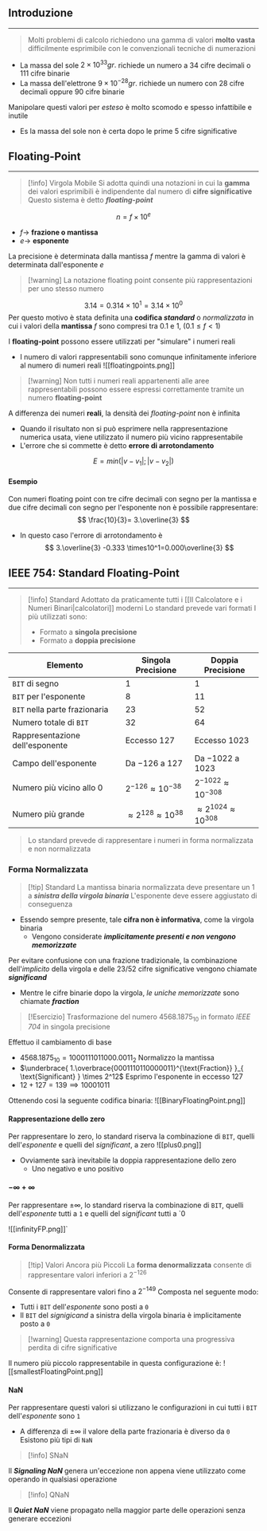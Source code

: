 ## Introduzione
---
> Molti problemi di calcolo richiedono una gamma di valori **molto vasta** difficilmente esprimibile con le convenzionali tecniche di numerazioni

- La massa del sole $2\times 10^{33}gr.$ richiede un numero a $34$ cifre decimali o $111$ cifre binarie
- La massa dell'elettrone $9\times 10^{-28}gr.$ richiede un numero con $28$ cifre decimali oppure $90$ cifre binarie

Manipolare questi valori per *esteso* è molto scomodo e spesso infattibile e inutile
- Es la massa del sole non è certa dopo le prime 5 cifre significative

## Floating-Point
---
>[!info] Virgola Mobile
>Si adotta quindi una notazioni in cui la **gamma** dei valori esprimibili è indipendente dal numero di **cifre significative**
>Questo sistema è detto ***floating-point***

$$
n=f\times 10^e
$$
- $f\to$ **frazione o mantissa**
- $e \to$ **esponente**

La precisione è determinata dalla mantissa $f$ mentre la gamma di valori è determinata dall'esponente $e$

>[!warning] La notazione floating point consente più rappresentazioni per uno stesso numero

$$
3.14 = 0.314 \times 10^1 = 3.14 \times 10^0
$$
Per questo motivo è stata definita una **codifica *standard*** o *normalizzata* in cui i valori della **mantissa** $f$ sono compresi tra $0.1$ e $1$, ($0.1\leq f < 1$)


I **floating-point** possono essere utilizzati per "simulare" i numeri reali
- I numero di valori rappresentabili sono comunque infinitamente inferiore al numero di numeri reali
![[floatingpoints.png]]

>[!warning] Non tutti i numeri reali appartenenti alle aree rappresentabili possono essere espressi correttamente tramite un numero **floating-point**

A differenza dei numeri **reali**, la densità dei *floating-point* non è infinita
- Quando il risultato non si può esprimere nella rappresentazione numerica usata, viene utilizzato il numero più vicino rappresentabile
- L'errore che si commette è detto **errore di arrotondamento**

$$
E=min(\left| v-v_{1} \right|;\left| v-v_{2} \right|  )
$$
#### Esempio
Con numeri floating point con tre cifre decimali con segno per la mantissa e due cifre decimali con segno per l'esponente non è possibile rappresentare:
$$
\frac{10}{3}= 3.\overline{3}
$$
- In questo caso l'errore di arrotondamento è
$$
3.\overline{3} -0.333 \times10^1=0.000\overline{3}
$$

## IEEE 754: Standard Floating-Point
---
>[!info] Standard
>Adottato da praticamente tutti i [[Il Calcolatore e i Numeri Binari|calcolatori]] moderni
>Lo standard prevede vari formati
>I più utilizzati sono:
>- Formato a **singola precisione**
>- Formato a **doppia precisione**


| Elemento                        | Singola Precisione               | Doppia Precisione                  |
| ------------------------------- | -------------------------------- | ---------------------------------- |
| `BIT` di segno                  | $1$                              | $1$                                |
| `BIT` per l'esponente           | $8$                              | $11$                               |
| `BIT` nella parte frazionaria   | $23$                             | $52$                               |
| Numero totale di `BIT`          | $32$                             | $64$                               |
| Rappresentazione dell'esponente | Eccesso $127$                    | Eccesso $1023$                     |
| Campo dell'esponente            | Da $-126$ a $127$                | Da $-1022$ a $1023$                |
| Numero più vicino allo $0$      | $2^{-126} \approx 10^{-38}$      | $2^{-1022}\approx 10^{-308}$       |
| Numero più grande               | $\approx 2^{128}\approx 10^{38}$ | $\approx 2^{1024}\approx 10^{308}$ |

> Lo standard prevede di rappresentare i numeri in forma normalizzata e non normalizzata

### Forma Normalizzata
>[!tip] Standard
>La mantissa binaria normalizzata deve presentare un $1$ a ***sinistra della virgola binaria*** 
>L'esponente deve essere aggiustato di conseguenza

- Essendo sempre presente, tale **cifra non è informativa**, come la virgola binaria
	- Vengono considerate ***implicitamente presenti e non vengono memorizzate***

 Per evitare confusione con una frazione tradizionale, la combinazione dell'*implicito* della virgola e delle $23$/$52$ cifre significative vengono chiamate ***significand***
 - Mentre le cifre binarie dopo la virgola, *le uniche memorizzate* sono chiamate ***fraction***

>[!Esercizio] Trasformazione del numero $4568.1875_{10}$ in formato *IEEE 704* in singola precisione

Effettuo il cambiamento di base
- $4568.1875_{10} = 1000111011000.0011_{2}$
Normalizzo la mantissa
- $\underbrace{ 1.\overbrace{0001110110000011}^{\text{Fraction}} }_{ \text{Significant} } \times 2^12$
Esprimo l'esponente in eccesso $127$
- $12+127 = 139 \implies 10001011$

Ottenendo cosi la seguente codifica binaria:
![[BinaryFloatingPoint.png]]
#### Rappresentazione dello zero
Per rappresentare lo zero, lo standard riserva la combinazione di `BIT`, quelli dell'*esponente* e quelli del *significant*, a zero
![[plus0.png]]

- Ovviamente sarà inevitabile la doppia rappresentazione dello zero
	- Uno negativo e uno positivo
#### $-\infty +\infty$
Per rappresentare $\pm\infty$, lo standard riserva la combinazione di `BIT`, quelli dell'*esponente* tutti a `1` e quelli del *significant* tutti a `0

![[infinityFP.png]]`

#### Forma Denormalizzata
>[!tip] Valori Ancora più Piccoli
>La **forma denormalizzata** consente di rappresentare valori inferiori a $2^{-126}$

Consente di rappresentare valori fino a $2^{-149}$
Composta nel seguente modo:
- Tutti i `BIT` dell'*esponente* sono posti a `0`
- Il `BIT` del *signigicand* a sinistra della virgola binaria è implicitamente posto a `0`
>[!warning] Questa rappresentazione comporta una progressiva perdita di cifre significative

Il numero più piccolo rappresentabile in questa configurazione è:
![[smallestFloatingPoint.png]]

#### NaN
Per rappresentare questi valori si utilizzano le configurazioni in cui tutti i `BIT` dell'*esponente* sono `1`
- A differenza di $\pm\infty$ il valore della parte frazionaria è diverso da `0`
Esistono più tipi di `NaN`
>[!info] SNaN

Il ***Signaling NaN*** genera un'eccezione non appena viene utilizzato come operando in qualsiasi operazione


>[!info] QNaN

Il ***Quiet NaN*** viene propagato nella maggior parte delle operazioni senza generare eccezioni

